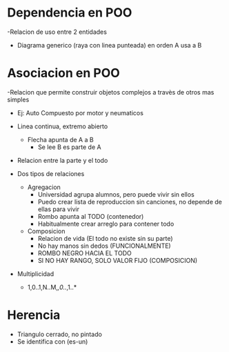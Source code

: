 # Dependencia en POO
 -Relacion de uso entre 2 entidades
   - Diagrama generico (raya con linea punteada) en orden A usa a B
 
# Asociacion en POO
 -Relacion que permite construir objetos complejos a travès de otros mas simples
   - Ej: Auto Compuesto por motor y neumaticos
 - Linea continua, extremo abierto
    - Flecha apunta de A a B
      - Se lee B es parte de A
 - Relacion entre la parte y el todo
 
 - Dos tipos de relaciones
    - Agregacion
      - Universidad agrupa alumnos, pero puede vivir sin ellos
      - Puedo crear lista de reproduccion sin canciones, no depende de ellas para vivir
      - Rombo apunta al TODO (contenedor)
      - Habitualmente crear arreglo para contener todo
    - Composicion
      - Relacion de vida (El todo no existe sin su parte)
      - No hay manos sin dedos (FUNCIONALMENTE)
      - ROMBO NEGRO HACIA EL TODO
      - SI NO HAY RANGO, SOLO VALOR FIJO (COMPOSICION)
      
 - Multiplicidad
    - 1,0..1,N..M,*,0..*,1..*
    
# Herencia
   - Triangulo cerrado, no pintado
   - Se identifica con (es-un)
